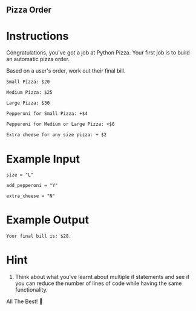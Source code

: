 ## Pizza Order

# Instructions

Congratulations, you've got a job at Python Pizza. Your first job is to build an automatic pizza order. 

Based on a user's order, work out their final bill. 

```
Small Pizza: $20
```

```
Medium Pizza: $25
```

```
Large Pizza: $30
```

```
Pepperoni for Small Pizza: +$4
```

```
Pepperoni for Medium or Large Pizza: +$6
```

```
Extra cheese for any size pizza: + $2
```

# Example Input

```
size = "L"
```

```
add_pepperoni = "Y"
```

```
extra_cheese = "N"
```

# Example Output

```
Your final bill is: $28.
```

# Hint

1. Think about what you've learnt about multiple if statements and see if you can reduce the number of lines of code while having the same functionality.

All The Best! 🤜
